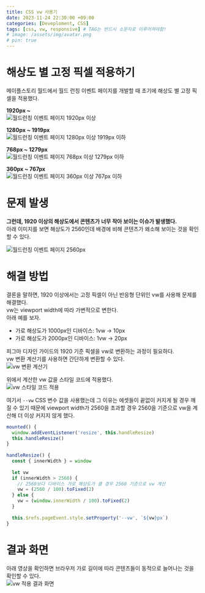 ```yaml
---
title: CSS vw 사용기
date: 2023-11-24 22:30:00 +09:00
categories: [Deveploment, CSS]
tags: [css, vw, responsive] # TAG는 반드시 소문자로 이루어져야함!
# image: /assets/img/avatar.png
# pin: true
---
```


# 해상도 별 고정 픽셀 적용하기
메이플스토리 월드에서 월드 런칭 이벤트 페이지를 개발할 때 초기에 해상도 별 고정 픽셀을 적용했다.

**1920px ~** <br />
![월드런칭 이벤트 페이지 1920px 이상](/assets/img/capture/vw-1920.png) <br />

**1280px ~ 1919px** <br />
![월드런칭 이벤트 페이지 1280px 이상 1919px 이하](/assets/img/capture/vw-1280.png) <br />

**768px ~ 1279px** <br />
![월드런칭 이벤트 페이지 768px 이상 1279px 이하](/assets/img/capture/vw-768.png) <br />

**360px ~ 767px** <br />
![월드런칭 이벤트 페이지 360px 이상 767px 이하](/assets/img/capture/vw-360.png) <br />

# 문제 발생
**그런데, 1920 이상의 해상도에서 콘텐츠가 너무 작아 보이는 이슈가 발생했다.** <br />
아래 이미지를 보면 해상도가 2560인데 배경에 비해 콘텐츠가 왜소해 보이는 것을 확인할 수 있다. <br />

![월드런칭 이벤트 페이지 2560px](/assets/img/capture/vw-2560.png) <br />

# 해결 방법
결론을 말하면, 1920 이상에서는 고정 픽셀이 아닌 반응형 단위인 vw를 사용해 문제를 해결했다. <br />
vw는 viewport width에 따라 가변적으로 변한다. <br />
아래 예를 보자. <br />
- 가로 해상도가 1000px인 디바이스: 1vw → 10px 
- 가로 해상도가 2000px인 디바이스: 1vw → 20px


피그마 디자인 가이드의 1920 기준 픽셀을 vw로 변환하는 과정이 필요하다. <br />
vw 변환 계산기를 사용하면 간단하게 변환할 수 있다. <br />
![vw 변환 계산기](/assets/img/capture/vw-calculator.png) <br />

위에서 계산한 vw 값을 스타일 코드에 적용했다.  <br />
![vw 스타일 코드 적용](/assets/img/capture/vw-apply.png) <br />

여기서 `--vw` CSS 변수 값을 사용했는데 그 이유는 에셋들이 끝없이 커지게 될 경우 깨질 수 있기 때문에 viewport width가 2560을 초과할 경우 2560을 기준으로 vw을 계산해 더 이상 커지지 않게 했다.

```javascript
mounted() {
  window.addEventListener('resize', this.handleResize)
  this.handleResize()
}
 
handleResize() {
  const { innerWidth } = window
 
  let vw
  if (innerWidth > 2560) {
    // 2560보다 디바이스 가로 해상도가 클 경우 2560 기준으로 vw 계산
    vw = (2560 / 100).toFixed(2)
  } else {
    vw = (window.innerWidth / 100).toFixed(2)
  }
 
  this.$refs.pageEvent.style.setProperty('--vw', `${vw}px`)
}
```

# 결과 화면
아래 영상을 확인하면 브라우저 가로 길이에 따라 콘텐츠들이 동적으로 늘어나는 것을 확인할 수 있다. <br />
![vw 적용 결과 화면](/assets/img/capture/vw-result.gif) 